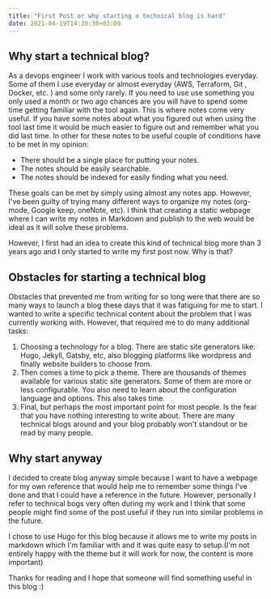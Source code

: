 ```yaml
---
title: "First Post or why starting a technical blog is hard"
date: 2021-04-19T14:39:38+03:00
---
```


## Why start a technical blog?

As a devops engineer I work with various tools and technologies everyday. Some of them I use everyday or almost everyday (AWS, Terraform, Git , Docker, etc. ) and some only rarely. If you need to use  use something you only used a month or two ago chances are you will have to spend some time getting familiar with the tool again. This is where notes come very useful. If you have some notes about what you figured out when using the tool last time it would be much easier to figure out and remember what you did last time. In other for these notes to be useful couple of conditions have to be met in my opinion:

- There should be a single place for putting your notes.
- The notes should be easily searchable.
- The notes should be indexed for easily finding what you need.

These goals can be met by simply using almost any notes app. However, I\'ve been guilty of trying many different ways to organize my notes (org-mode, Google keep, oneNote, etc). I think that creating a static webpage where I can write my notes in Markdown and publish to the web would be ideal as it will solve these problems.

However, I first had an idea to create this kind of technical blog more than 3 years ago and I only started to write my first post now. Why is that?

## Obstacles for starting a technical blog

Obstacles that prevented me from writing for so long were that there are so many ways to launch a blog these days that it was fatiguing for me to start. I wanted to write a specific technical content about the problem that I was currently working with. However, that required me to do many additional tasks:

1. Choosing a technology for a blog. There are static site generators like: Hugo, Jekyll, Gatsby, etc, also blogging platforms like wordpress and finally website builders to choose from.
2. Then comes a time to pick a theme. There are thousands of themes available for various static site generators. Some of them are more or less configurable. You also need to learn about the configuration language and options. This also takes time.
3. Final, but perhaps the most important point for most people. Is the fear that you have nothing interesting to write about. There are many technical blogs around and your blog probably won\'t standout or be read by many people.

## Why start anyway

I decided to create blog anyway simple because I want to have a webpage for my own reference that would help me to remember some things I\'ve done and that I could have a reference in the future. However, personally I refer to technical bogs very often during my work and I think that some people might find some of the post useful if they run into similar problems in the future.

I chose to use Hugo for this blog because it allows me to write my posts in markdown which I\'m familiar with and it was quite easy to setup.(I\'m not entirely happy with the  theme but it will work for now, the content is more important)

Thanks for reading and I hope that someone will find something useful in this blog :)
